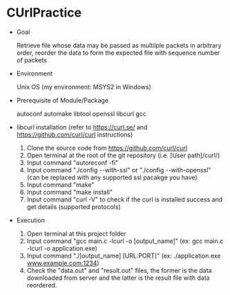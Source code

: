 # CUrlPractice

* Goal

  Retrieve file whose data may be passed as multilple packets in arbitrary order, reorder the data to form the expected file with sequence number of packets

* Environment
  
  Unix OS (my environment: MSYS2 in Windows)

* Prerequisite of Module/Package

  autoconf automake libtool openssl libcurl gcc

* libcurl installation (refer to https://curl.se/ and https://github.com/curl/curl instructions)
  1. Clone the source code from https://github.com/curl/curl
  2. Open terminal at the root of the git repository (i.e. [User path]/curl/)
  3. Input command "autoreconf -fi"
  4. Input command "./config --with-ssl" or "./config --with-openssl" (can be replaced with any supported ssl pacakge you have)
  5. Input command "make"
  6. Input command "make install"
  7. Input command "curl -V" to check if the curl is installed success and get details (supported protocols)

* Execution
  1. Open terminal at this project folder
  2. Input command "gcc main.c -lcurl -o [output_name]" (ex: gcc main.c -lcurl -o application.exe)
  3. Input command "./[output_name] [URL:PORT]" (ex: ./application.exe www.example.com:1234)
  4. Check the "data.out" and "result.out" files, the former is the data downloaded from server and the latter is the result file with data reordered.

